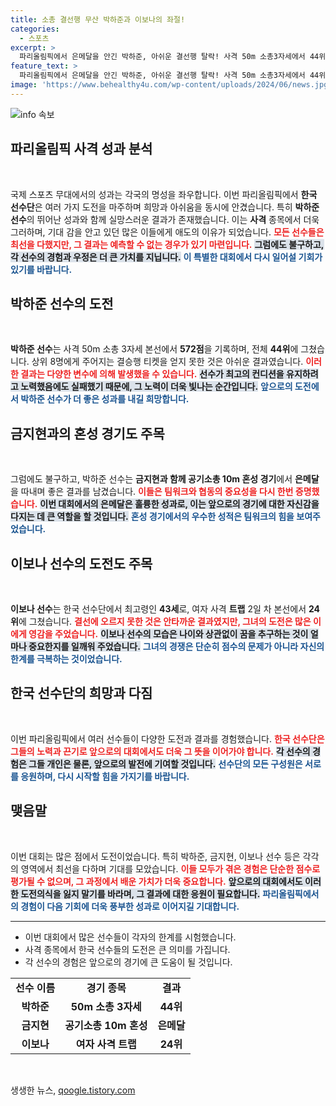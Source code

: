 ```yaml
---
title: 소총 결선행 무산 박하준과 이보나의 좌절!
categories:
  - 스포츠
excerpt: >
  파리올림픽에서 은메달을 안긴 박하준, 아쉬운 결선행 탈락! 사격 50m 소총3자세에서 44위로 끝난 그는 금지현과 함께 국민의 희망을 안겼지만, 마지막 종목에선 무너졌다. 43세 최고령 이보나도 결선 진출 실패!
feature_text: >
  파리올림픽에서 은메달을 안긴 박하준, 아쉬운 결선행 탈락! 사격 50m 소총3자세에서 44위로 끝난 그는 금지현과 함께 국민의 희망을 안겼지만, 마지막 종목에선 무너졌다. 43세 최고령 이보나도 결선 진출 실패!
image: 'https://www.behealthy4u.com/wp-content/uploads/2024/06/news.jpg'
---
```


<p><img src="https://www.behealthy4u.com/wp-content/uploads/2024/06/news.jpg" alt="info 속보" /></p>

<h2 data-ke-size="size26">파리올림픽 사격 성과 분석</h2>

<p data-ke-size="size16">&nbsp;</p>

<p>국제 스포츠 무대에서의 성과는 각국의 명성을 좌우합니다. 이번 파리올림픽에서 <strong>한국 선수단</strong>은 여러 가지 도전을 마주하며 희망과 아쉬움을 동시에 안겼습니다. 특히 <strong>박하준 선수</strong>의 뛰어난 성과와 함께 실망스러운 결과가 존재했습니다. 이는 <strong>사격</strong> 종목에서 더욱 그러하며, 기대 감을 안고 있던 많은 이들에게 애도의 이유가 되었습니다. <b><span style="color: #ee2323;">모든 선수들은 최선을 다했지만, 그 결과는 예측할 수 없는 경우가 있기 마련입니다.</span></b> <b><span style="background-color: #21538527;">그럼에도 불구하고, 각 선수의 경험과 우정은 더 큰 가치를 지닙니다.</span></b> <b><span style="color: #1a5490;">이 특별한 대회에서 다시 일어설 기회가 있기를 바랍니다.</span></b></p>

<h2 data-ke-size="size26">박하준 선수의 도전</h2>

<p data-ke-size="size16">&nbsp;</p>

<p><strong>박하준 선수</strong>는 사격 50m 소총 3자세 본선에서 <strong>572점</strong>을 기록하며, 전체 <strong>44위</strong>에 그쳤습니다. 상위 8명에게 주어지는 결승행 티켓을 얻지 못한 것은 아쉬운 결과였습니다. <b><span style="color: #ee2323;">이러한 결과는 다양한 변수에 의해 발생했을 수 있습니다.</span></b> <b><span style="background-color: #21538527;">선수가 최고의 컨디션을 유지하려고 노력했음에도 실패했기 때문에, 그 노력이 더욱 빛나는 순간입니다.</span></b> <b><span style="color: #1a5490;">앞으로의 도전에서 박하준 선수가 더 좋은 성과를 내길 희망합니다.</span></b></p>

<h2 data-ke-size="size26">금지현과의 혼성 경기도 주목</h2>

<p data-ke-size="size16">&nbsp;</p>

<p>그럼에도 불구하고, 박하준 선수는 <strong>금지현과 함께 공기소총 10m 혼성 경기</strong>에서 <strong>은메달</strong>을 따내며 좋은 결과를 남겼습니다. <b><span style="color: #ee2323;">이들은 팀워크와 협동의 중요성을 다시 한번 증명했습니다.</span></b> <b><span style="background-color: #21538527;">이번 대회에서의 은메달은 훌륭한 성과로, 이는 앞으로의 경기에 대한 자신감을 다지는 데 큰 역할을 할 것입니다.</span></b> <b><span style="color: #1a5490;">혼성 경기에서의 우수한 성적은 팀워크의 힘을 보여주었습니다.</span></b></p>

<h2 data-ke-size="size26">이보나 선수의 도전도 주목</h2>

<p data-ke-size="size16">&nbsp;</p>

<p><strong>이보나 선수</strong>는 한국 선수단에서 최고령인 <strong>43세</strong>로, 여자 사격 <strong>트랩</strong> 2일 차 본선에서 <strong>24위</strong>에 그쳤습니다. <b><span style="color: #ee2323;">결선에 오르지 못한 것은 안타까운 결과였지만, 그녀의 도전은 많은 이에게 영감을 주었습니다.</span></b> <b><span style="background-color: #21538527;">이보나 선수의 모습은 나이와 상관없이 꿈을 추구하는 것이 얼마나 중요한지를 일깨워 주었습니다.</span></b> <b><span style="color: #1a5490;">그녀의 경쟁은 단순히 점수의 문제가 아니라 자신의 한계를 극복하는 것이었습니다.</span></b></p>

<h2 data-ke-size="size26">한국 선수단의 희망과 다짐</h2>

<p data-ke-size="size16">&nbsp;</p>

<p>이번 파리올림픽에서 여러 선수들이 다양한 도전과 결과를 경험했습니다. <b><span style="color: #ee2323;">한국 선수단은 그들의 노력과 끈기로 앞으로의 대회에서도 더욱 그 뜻을 이어가야 합니다.</span></b> <b><span style="background-color: #21538527;">각 선수의 경험은 그들 개인은 물론, 앞으로의 발전에 기여할 것입니다.</span></b> <b><span style="color: #1a5490;">선수단의 모든 구성원은 서로를 응원하며, 다시 시작할 힘을 가지기를 바랍니다.</span></b></p>

<h2 data-ke-size="size26">맺음말</h2>

<p data-ke-size="size16">&nbsp;</p>

<p>이번 대회는 많은 점에서 도전이었습니다. 특히 박하준, 금지현, 이보나 선수 등은 각각의 영역에서 최선을 다하며 기대를 모았습니다. <b><span style="color: #ee2323;">이들 모두가 겪은 경험은 단순한 점수로 평가될 수 없으며, 그 과정에서 배운 가치가 더욱 중요합니다.</span></b> <b><span style="background-color: #21538527;">앞으로의 대회에서도 이러한 도전의식을 잃지 말기를 바라며, 그 결과에 대한 응원이 필요합니다.</span></b> <b><span style="color: #1a5490;">파리올림픽에서의 경험이 다음 기회에 더욱 풍부한 성과로 이어지길 기대합니다.</span></b></p>

<hr>

<ul>
    <li>이번 대회에서 많은 선수들이 각자의 한계를 시험했습니다.</li>
    <li>사격 종목에서 한국 선수들의 도전은 큰 의미를 가집니다.</li>
    <li>각 선수의 경험은 앞으로의 경기에 큰 도움이 될 것입니다.</li>
</ul>

<table>
    <tr>
        <td style="text-align: center; height: 17px;"><b>선수 이름</b></td>
        <td style="text-align: center; height: 17px;"><b>경기 종목</b></td>
        <td style="text-align: center; height: 17px;"><b>결과</b></td>
    </tr>
    <tr>
        <td style="text-align: center; height: 17px;"><b>박하준</b></td>
        <td style="text-align: center; height: 17px;"><b>50m 소총 3자세</b></td>
        <td style="text-align: center; height: 17px;"><b>44위</b></td>
    </tr>
    <tr>
        <td style="text-align: center; height: 17px;"><b>금지현</b></td>
        <td style="text-align: center; height: 17px;"><b>공기소총 10m 혼성</b></td>
        <td style="text-align: center; height: 17px;"><b>은메달</b></td>
    </tr>
    <tr>
        <td style="text-align: center; height: 17px;"><b>이보나</b></td>
        <td style="text-align: center; height: 17px;"><b>여자 사격 트랩</b></td>
        <td style="text-align: center; height: 17px;"><b>24위</b></td>
    </tr>
</table>

<p data-ke-size="size16">&nbsp;</p>
생생한 뉴스, <a href="https://qoogle.tistory.com" rel="dofollow">qoogle.tistory.com</a>


